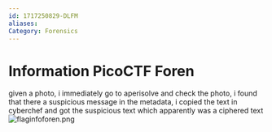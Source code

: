 ```yaml
---
id: 1717250829-DLFM
aliases: 
Category: Forensics
---
```


# Information PicoCTF Foren
given a photo, i immediately go to aperisolve and check the photo, i found that there a suspicious message in the metadata, i copied the text in cyberchef and got the suspicious text which apparently was a ciphered text
![flaginfoforen.png](flaginfoforen.png)
